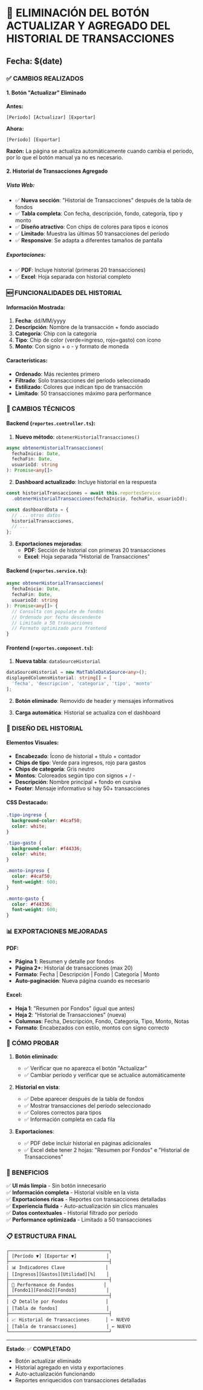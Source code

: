 # 🔧 ELIMINACIÓN DEL BOTÓN ACTUALIZAR Y AGREGADO DEL HISTORIAL DE TRANSACCIONES

## Fecha: $(date)

### ✅ CAMBIOS REALIZADOS

#### 1. **Botón "Actualizar" Eliminado**

**Antes:**
```
[Período] [Actualizar] [Exportar]
```

**Ahora:**
```
[Período] [Exportar]
```

**Razón:** La página se actualiza automáticamente cuando cambia el período, por lo que el botón manual ya no es necesario.

#### 2. **Historial de Transacciones Agregado**

##### Vista Web:
- ✅ **Nueva sección**: "Historial de Transacciones" después de la tabla de fondos
- ✅ **Tabla completa**: Con fecha, descripción, fondo, categoría, tipo y monto
- ✅ **Diseño atractivo**: Con chips de colores para tipos e iconos
- ✅ **Limitado**: Muestra las últimas 50 transacciones del período
- ✅ **Responsive**: Se adapta a diferentes tamaños de pantalla

##### Exportaciones:
- ✅ **PDF**: Incluye historial (primeras 20 transacciones)
- ✅ **Excel**: Hoja separada con historial completo

### 🆕 FUNCIONALIDADES DEL HISTORIAL

#### Información Mostrada:
1. **Fecha**: dd/MM/yyyy
2. **Descripción**: Nombre de la transacción + fondo asociado
3. **Categoría**: Chip con la categoría
4. **Tipo**: Chip de color (verde=ingreso, rojo=gasto) con ícono
5. **Monto**: Con signo + o - y formato de moneda

#### Características:
- **Ordenado**: Más recientes primero
- **Filtrado**: Solo transacciones del período seleccionado
- **Estilizado**: Colores que indican tipo de transacción
- **Limitado**: 50 transacciones máximo para performance

### 🔧 CAMBIOS TÉCNICOS

#### Backend (`reportes.controller.ts`):

1. **Nuevo método**: `obtenerHistorialTransacciones()`
```typescript
async obtenerHistorialTransacciones(
  fechaInicio: Date,
  fechaFin: Date,
  usuarioId: string
): Promise<any[]>
```

2. **Dashboard actualizado**: Incluye historial en la respuesta
```typescript
const historialTransacciones = await this.reportesService
  .obtenerHistorialTransacciones(fechaInicio, fechaFin, usuarioId);

const dashboardData = {
  // ... otros datos
  historialTransacciones,
  // ...
};
```

3. **Exportaciones mejoradas**:
   - **PDF**: Sección de historial con primeras 20 transacciones
   - **Excel**: Hoja separada "Historial de Transacciones"

#### Backend (`reportes.service.ts`):

```typescript
async obtenerHistorialTransacciones(
  fechaInicio: Date,
  fechaFin: Date,
  usuarioId: string
): Promise<any[]> {
  // Consulta con populate de fondos
  // Ordenado por fecha descendente
  // Limitado a 50 transacciones
  // Formato optimizado para frontend
}
```

#### Frontend (`reportes.component.ts`):

1. **Nueva tabla**: `dataSourceHistorial`
```typescript
dataSourceHistorial = new MatTableDataSource<any>();
displayedColumnsHistorial: string[] = [
  'fecha', 'descripcion', 'categoria', 'tipo', 'monto'
];
```

2. **Botón eliminado**: Removido de header y mensajes informativos

3. **Carga automática**: Historial se actualiza con el dashboard

### 🎨 DISEÑO DEL HISTORIAL

#### Elementos Visuales:
- **Encabezado**: Ícono de historial + título + contador
- **Chips de tipo**: Verde para ingresos, rojo para gastos
- **Chips de categoría**: Gris neutro
- **Montos**: Coloreados según tipo con signos + / -
- **Descripción**: Nombre principal + fondo en cursiva
- **Footer**: Mensaje informativo si hay 50+ transacciones

#### CSS Destacado:
```css
.tipo-ingreso {
  background-color: #4caf50;
  color: white;
}

.tipo-gasto {
  background-color: #f44336;
  color: white;
}

.monto-ingreso {
  color: #4caf50;
  font-weight: 600;
}

.monto-gasto {
  color: #f44336;
  font-weight: 600;
}
```

### 📊 EXPORTACIONES MEJORADAS

#### PDF:
- **Página 1**: Resumen y detalle por fondos
- **Página 2+**: Historial de transacciones (max 20)
- **Formato**: Fecha | Descripción | Fondo | Categoría | Monto
- **Auto-paginación**: Nueva página cuando es necesario

#### Excel:
- **Hoja 1**: "Resumen por Fondos" (igual que antes)
- **Hoja 2**: "Historial de Transacciones" (nueva)
- **Columnas**: Fecha, Descripción, Fondo, Categoría, Tipo, Monto, Notas
- **Formato**: Encabezados con estilo, montos con signo correcto

### 🧪 CÓMO PROBAR

1. **Botón eliminado**:
   - ✅ Verificar que no aparezca el botón "Actualizar"
   - ✅ Cambiar período y verificar que se actualice automáticamente

2. **Historial en vista**:
   - ✅ Debe aparecer después de la tabla de fondos
   - ✅ Mostrar transacciones del período seleccionado
   - ✅ Colores correctos para tipos
   - ✅ Información completa en cada fila

3. **Exportaciones**:
   - ✅ PDF debe incluir historial en páginas adicionales
   - ✅ Excel debe tener 2 hojas: "Resumen por Fondos" e "Historial de Transacciones"

### 🎯 BENEFICIOS

✅ **UI más limpia** - Sin botón innecesario  
✅ **Información completa** - Historial visible en la vista  
✅ **Exportaciones ricas** - Reportes con transacciones detalladas  
✅ **Experiencia fluida** - Auto-actualización sin clics manuales  
✅ **Datos contextuales** - Historial filtrado por período  
✅ **Performance optimizada** - Limitado a 50 transacciones  

### 📋 ESTRUCTURA FINAL

```
┌─────────────────────────────────────┐
│ [Período ▼] [Exportar ▼]           │
├─────────────────────────────────────┤
│ 📊 Indicadores Clave               │
│ [Ingresos][Gastos][Utilidad][%]    │
├─────────────────────────────────────┤
│ 🚀 Performance de Fondos           │
│ [Fondo1][Fondo2][Fondo3]           │
├─────────────────────────────────────┤
│ 📋 Detalle por Fondos              │
│ [Tabla de fondos]                  │
├─────────────────────────────────────┤
│ 📈 Historial de Transacciones      │ ← NUEVO
│ [Tabla de transacciones]           │ ← NUEVO
└─────────────────────────────────────┘
```

---

**Estado**: ✅ **COMPLETADO**
- Botón actualizar eliminado
- Historial agregado en vista y exportaciones
- Auto-actualización funcionando
- Reportes enriquecidos con transacciones detalladas
